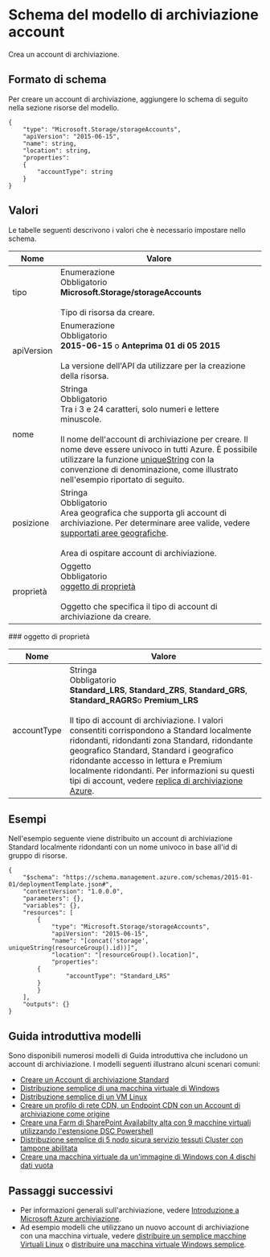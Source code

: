 <properties
   pageTitle="Modello di Manager delle risorse per lo spazio di archiviazione | Microsoft Azure"
   description="Mostra lo schema di Manager delle risorse per la distribuzione di account di archiviazione tramite un modello."
   services="azure-resource-manager,storage"
   documentationCenter="na"
   authors="tfitzmac"
   manager="timlt"
   editor=""/>

<tags
   ms.service="azure-resource-manager"
   ms.devlang="na"
   ms.topic="article"
   ms.tgt_pltfrm="na"
   ms.workload="na"
   ms.date="04/05/2016"
   ms.author="tomfitz"/>

# <a name="storage-account-template-schema"></a>Schema del modello di archiviazione account

Crea un account di archiviazione.

## <a name="schema-format"></a>Formato di schema

Per creare un account di archiviazione, aggiungere lo schema di seguito nella sezione risorse del modello.

    {
        "type": "Microsoft.Storage/storageAccounts",
        "apiVersion": "2015-06-15",
        "name": string,
        "location": string,
        "properties": 
        {
            "accountType": string
        }
    }

## <a name="values"></a>Valori

Le tabelle seguenti descrivono i valori che è necessario impostare nello schema.

| Nome | Valore |
| ---- | ---- |
| tipo | Enumerazione<br />Obbligatorio<br />**Microsoft.Storage/storageAccounts**<br /><br />Tipo di risorsa da creare. |
| apiVersion | Enumerazione<br />Obbligatorio<br />**2015-06-15** o **Anteprima 01 di 05 2015**<br /><br />La versione dell'API da utilizzare per la creazione della risorsa. | 
| nome | Stringa<br />Obbligatorio<br />Tra i 3 e 24 caratteri, solo numeri e lettere minuscole.<br /><br />Il nome dell'account di archiviazione per creare. Il nome deve essere univoco in tutti Azure. È possibile utilizzare la funzione [uniqueString](resource-group-template-functions.md#uniquestring) con la convenzione di denominazione, come illustrato nell'esempio riportato di seguito. |
| posizione | Stringa<br />Obbligatorio<br />Area geografica che supporta gli account di archiviazione. Per determinare aree valide, vedere [supportati aree geografiche](resource-manager-supported-services.md#supported-regions).<br /><br />Area di ospitare account di archiviazione. |
| proprietà | Oggetto<br />Obbligatorio<br />[oggetto di proprietà](#properties)<br /><br />Oggetto che specifica il tipo di account di archiviazione da creare. |

<a id="properties" />
### <a name="properties-object"></a>oggetto di proprietà

| Nome | Valore |
| ---- | ---- | 
| accountType | Stringa<br />Obbligatorio<br />**Standard_LRS**, **Standard_ZRS**, **Standard_GRS**, **Standard_RAGRS**o **Premium_LRS**<br /><br />Il tipo di account di archiviazione. I valori consentiti corrispondono a Standard localmente ridondanti, ridondanti zona Standard, ridondante geografico Standard, Standard i geografico ridondante accesso in lettura e Premium localmente ridondanti. Per informazioni su questi tipi di account, vedere [replica di archiviazione Azure](./storage/storage-redundancy.md ). |

    
## <a name="examples"></a>Esempi

Nell'esempio seguente viene distribuito un account di archiviazione Standard localmente ridondanti con un nome univoco in base all'id di gruppo di risorse.

    {
        "$schema": "https://schema.management.azure.com/schemas/2015-01-01/deploymentTemplate.json#",
        "contentVersion": "1.0.0.0",
        "parameters": {},
        "variables": {},
        "resources": [
            {
                "type": "Microsoft.Storage/storageAccounts",
                "apiVersion": "2015-06-15",
                "name": "[concat('storage', uniqueString(resourceGroup().id))]",
                "location": "[resourceGroup().location]",
                "properties": 
            {
                    "accountType": "Standard_LRS"
            }
            }
        ],
        "outputs": {}
    }

## <a name="quickstart-templates"></a>Guida introduttiva modelli

Sono disponibili numerosi modelli di Guida introduttiva che includono un account di archiviazione. I modelli seguenti illustrano alcuni scenari comuni:

- [Creare un Account di archiviazione Standard](https://azure.microsoft.com/documentation/templates/101-storage-account-create)
- [Distribuzione semplice di una macchina virtuale di Windows](https://azure.microsoft.com/documentation/templates/101-vm-simple-windows)
- [Distribuzione semplice di un VM Linux](https://azure.microsoft.com/documentation/templates/101-vm-simple-linux)
- [Creare un profilo di rete CDN, un Endpoint CDN con un Account di archiviazione come origine](https://azure.microsoft.com/documentation/templates/201-cdn-with-storage-account)
- [Creare una Farm di SharePoint Availabilty alta con 9 macchine virtuali utilizzando l'estensione DSC Powershell](https://azure.microsoft.com/documentation/templates/sharepoint-server-farm-ha)
- [Distribuzione semplice di 5 nodo sicura servizio tessuti Cluster con tampone abilitata](https://azure.microsoft.com/documentation/templates/service-fabric-secure-cluster-5-node-1-nodetype-wad)
- [Creare una macchina virtuale da un'immagine di Windows con 4 dischi dati vuota](https://azure.microsoft.com/documentation/templates/101-vm-multiple-data-disk)


## <a name="next-steps"></a>Passaggi successivi

- Per informazioni generali sull'archiviazione, vedere [Introduzione a Microsoft Azure archiviazione](./storage/storage-introduction.md).
- Ad esempio modelli che utilizzano un nuovo account di archiviazione con una macchina virtuale, vedere [distribuire un semplice macchine Virtuali Linux](https://azure.microsoft.com/documentation/templates/101-simple-linux-vm/) o [distribuire una macchina virtuale Windows semplice](https://azure.microsoft.com/documentation/templates/101-simple-windows-vm/).
